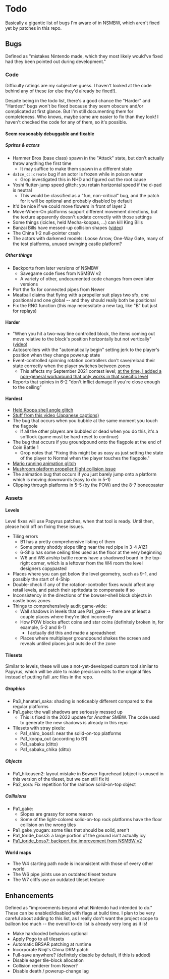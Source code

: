 # Todo

Basically a gigantic list of bugs I'm aware of in NSMBW, which aren't fixed yet by patches in this repo.

## Bugs

Defined as "mistakes Nintendo made, which they most likely would've fixed had they been pointed out during development."

### Code

Difficulty ratings are my subjective guess. I haven't looked at the code behind any of these (or else they'd already be fixed!).

Despite being in the todo list, there's a good chance the "Harder" and "Hardest" bugs won't be fixed because they seem obscure and/or complicated at first glance. But I'm still documenting them for completeness. Who knows, maybe some are easier to fix than they look! I haven't checked the code for any of them, so it's possible.

#### Seem reasonably debuggable and fixable

##### Sprites & actors

* Hammer Bros (base class) spawn in the "Attack" state, but don't actually throw anything the first time
    * It may suffice to make them spawn in a different state
* `daIce_c::create` bug if an actor is frozen while in poison water
    * Grop investigated this in NHD and figured out the root cause
* Yoshi flutter-jump speed glitch: you retain horizontal speed if the d-pad is neutral
    * This would be classified as a "fun, non-critical" bug, and the patch for it will be optional and probably disabled by default
* It'd be nice if we could move flowers in front of layer 2
* Move-When-On platforms support different movement directions, but the texture apparently doesn't update correctly with those settings
* Some things (icicles, held Mecha-koopas, ...) can kill King Bills
* Banzai Bills have messed-up collision shapes ([video](https://cdn.discordapp.com/attachments/617856709423136799/982280695680483348/SMNP01_2022-06-03_15-51-07_1.mp4))
* The China 1-2 null-pointer crash
* The actors with darkened models: Loose Arrow, One-Way Gate, many of the test platforms, unused swinging castle platform?

##### Other things

* Backports from later versions of NSMBW
    * Savegame code fixes from NSMBW v2
    * A variety of other, undocumented code changes from even later versions
* Port the fix for connected pipes from Newer
* Meatball claims that flying with a propeller suit plays two sfx, one positional and one global -- and they should really both be positional
* Fix the RNG function (this may necessitate a new tag, like "B" but just for replays)

#### Harder

* "When you hit a two-way line controlled block, the items coming out move relative to the block's position horizontally but not vertically" ([video](https://cdn.discordapp.com/attachments/708423907731832882/939947635790479411/yo_wmc.mp4))
* Autoscrollers with the "automatically begin" setting jerk to the player's position when they change powerup state
* Event-controlled spinning rotation controllers don't save/reload their state correctly when the player switches between zones
    * This affects my September 2021 contest level; [at the time, I added a non-general workaround that only works in that specific level](https://github.com/RoadrunnerWMC/RoadrunnerWMC_Levels/blob/3e5369e24f7c48b77e0c7e4324c4c5bec30e5b12/2021_09_NSMBW_Level_Contest/code/src/sprite_edits/rotation_controller_spinning.cpp)
* Reports that spinies in 6-2 "don't inflict damage if you're close enough to the ceiling"

#### Hardest

* [Held Koopa shell angle glitch](https://twitter.com/Monster_TAS/status/1459527580499935237/video/1)
* [Stuff from this video (Japanese captions)](https://youtu.be/oH44Xs-PoEY)
* The bug that occurs when you bubble at the same moment you touch the flagpole
    * If all the other players are bubbled or dead when you do this, it's a softlock (game must be hard-reset to continue)
* The bug that occurs if you groundpound onto the flagpole at the end of Coin Battle 1
    * Grop notes that "Fixing this might be as easy as just setting the state of the player to Normal when the player touches the flagpole."
* [Mario running animation glitch](https://twitter.com/mariobrothblog/status/1496569843998507019)
* [Mushroom platform propeller flight collision issue](https://youtu.be/mgNl4yeJO1E)
* The animation bug that occurs if you just barely jump onto a platform which is moving downwards (easy to do in 5-1)
* Clipping through platforms in 5-5 (by the POW) and the 8-7 bonecoaster

### Assets

#### Levels

Level fixes will use Papyrus patches, when that tool is ready. Until then, please hold off on fixing these issues.

* Tiling errors
    * B1 has a pretty comprehensive listing of them
    * Some pretty shoddy slope tiling near the red pipe in 3-4 A1Z1
    * 6-Ship has some ceiling tiles used as the floor at the very beginning
    * W6 and W8 airship battle rooms have a shadowed board in the top-right corner, which is a leftover from the W4 room the level designers copypasted
* Places where you can get below the level geometry, such as 9-1, and possibly the start of 4-Ship
* Double-check if any of the rotation-controller fixes would affect any retail levels, and patch their spritedata to compensate if so
* Inconsistency in the directions of the bowser-shell block objects in castle boss zones
* Things to comprehensively audit game-wide:
    * Wall shadows in levels that use Pa1_gake -- there are at least a couple places where they're tiled incorrectly
    * How POW blocks affect coins and star coins (definitely broken in, for example, 5-2 and 8-1)
        * I actually did this and made a spreadsheet
    * Places where multiplayer groundpound shakes the screen and reveals untiled places just outside of the zone

#### Tilesets

Similar to levels, these will use a not-yet-developed custom tool similar to Papyrus, which will be able to make precision edits to the original files instead of putting full .arc files in the repo.

##### Graphics

* Pa3_hanatari_saka: shading is noticeably different compared to the regular platforms
* Pa1_gake: the wall shadows are seriously messed up
    * This is fixed in the 2022 update for Another SMBW. The code used to generate the new shadows is already in this repo
* Tilesets with stray pixels:
    * Pa1_shiro_boss1: near the solid-on-top platforms
    * Pa1_koopa_out (according to B1)
    * Pa1_sabaku (ditto)
    * Pa1_sabaku_chika (ditto)

##### Objects

* Pa1_hikousen2: layout mistake in Bowser figurehead (object is unused in this version of the tileset, but we can still fix it)
* Pa2_sora: Fix repetition for the rainbow solid-on-top object

##### Collisions

* Pa1_gake:
    * Slopes are grassy for some reason
    * Some of the light-colored solid-on-top rock platforms have the floor collision on the wrong tiles
* Pa1_gake_yougan: some tiles that should be solid, aren't
* Pa1_toride_boss3: a large portion of the ground isn't actually icy
* [Pa1_toride_boss7: backport the improvement from NSMBW v2](https://tcrf.net/New_Super_Mario_Bros._Wii/Version_Differences#World_7-Tower_Boss_Battle_Tileset)

#### World maps

* The W4 starting path node is inconsistent with those of every other world
* The W6 pipe joints use an outdated tileset texture
* The W7 cliffs use an outdated tileset texture

## Enhancements

Defined as "improvements beyond what Nintendo had intended to do." These can be enabled/disabled with flags at build time. I plan to be very careful about adding to this list, as I really don't want the project scope to balloon too much -- the overall to-do list is already very long as it is!

* Make hardcoded behaviors optional
* Apply Pogo to all tilesets
* Automatic BRSAR patching at runtime
* Incorporate Ninji's China DRM patch
* Full-save anywhere? (definitely disable by default, if this is added)
* Disable eager tile-block allocation
* Collision renderer from Newer?
* Disable death / powerup-change lag